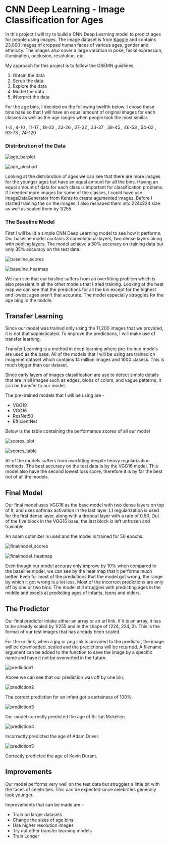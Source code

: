 # CNN Deep Learning - Image Classification for Ages

In this project I will try to build a CNN Deep Learning model to predict ages for people using images. The image dataset is from [Kaggle](https://www.kaggle.com/jangedoo/utkface-new) and contains 23,000 images of cropped human faces of various ages, gender and ethnicity. The images also cover a large variation in pose, facial expression, illumination, occlusion, resolution, etc.

My approach for this project is to follow the OSEMN guidlines:
  1. Obtain the data
  2. Scrub the data
  3. Explore the data
  4. Model the data
  5. iNterpret the data

For the age bins, I decided on the following twelfth below. I chose these bins base so that I will have an equal amount of original images for each classes as well as the age ranges when people look the most similar.

1-3 , 4-10 , 11-17 , 18-22 , 23-26 , 27-32 , 33-37 , 38-45 , 46-53 , 54-62 , 63-73 , 74-120

### Distribrution of the Data

![age_barplot](readme_images/age_bar.png)

![age_piechart](readme_images/age_pie.png)

Looking at the distribrution of ages we can see that there are more images for the younger ages but have an equal amount for all the bins. Having an equal amount of data for each class is important for classification problems. If I needed more images for some of the classes, I could have use ImageDataGenerator from Keras to create agumented images. Before I started training the on the images, I also reshaped them into 224x224 size as well as scaled them by 1/255.

### The Baseline Model
First I will build a simple CNN Deep Learning model to see how it performs. Our baseline model contains 3 convolutional layers, two dense layers along with pooling layers. The model achieve a 50% accuracy on training data but only 35% accuracy on the test data.

![baseline_scores](readme_images/baseline_scores.png)

![baseline_heatmap](readme_images/baseline_heatmap.png)

We can see that our basline suffers from an overfitting problem which is also prevalent in all the other models that I tried training. Looking at the heat map we can see that the predictions for all the bin except for the highest and lowest ages aren't that accurate. The model especially struggles for the age bing in the middle.

## Transfer Learning
Since our model was trained only using the 11,200 images that we provided, it is not that sophisticated. To improve the predictions, I will make use of transfer learning.

Transfer Learning is a method in deep learning where pre-trained models are used as the base. All of the models that I will be using are trained on imagenet dataset which contains 14 million images and 1000 clasess. This is much bigger than our dataset.

Since early layers of images classification are use to detect simple details that are in all images such as edges, blobs of colors, and vague patterns, it can be transfer to our model.

The pre-trained models that I will be using are -
- VGG19
- VGG16
- ResNet50
- EfficientNet

Below is the table containing the performance scores of all our model

![scores_plot](readme_images/scores_plot.png)


![scores_table](readme_images/scores_table.png)



All of the models suffers from overfitting despite heavy regularization methods. The best accuracy on the test data is by the VGG16 model. This model also have the second lowest loss score, therefore it is by far the best out of all the models.

## Final Model

Our final model uses VGG16 as the base model with two dense layers on top of it, and uses softmax activation in the last layer. L1 regularization is used for the first dense layer, along with a dropout layer with a rate of 0.50. Out of the five block in the VGG16  base, the last block is left unfrozen and trainable.

An adam optimizer is used and the model is trained for 50 epochs.


![finalmodel_scores](readme_images/finalmodel_scores.png)


![finalmodel_heatmap](readme_images/finalmodel_heatmap.png)


Even though our model accuray only improve by 10% when compared to the baseline model, we can see by the heat map that it performs much better. Even for most of the predictions that the model got wrong, the range by which it got wrong is a lot less. Most of the incorrect predictions are only off by one or two bins. The model still struggles with predicting ages in the middle and excels at predicting ages of infants, teens and elders.

## The Predictor

Our final predictor intake either an array or an url link. If it is an array, it has to be already scaled by 1/255 and in the shape of (224, 224, 3). This is the format of our test images that has already been scaled.


For the url link, when a jpg or png link is provided to the predictor, the image will be downloaded, scaled and the predictions will be returned. A filename argument can be added to the function to save the image by a specific name and have it not be overwrited in the future.

![prediction1](readme_images/prediction1.png)

Above we can see that our prediction was off by one bin.

![prediction2](readme_images/prediction2.png)

The correct prediction for an infant got a certainess of 100%.

![prediction3](readme_images/prediction3.png)

Our model correctly predicted the age of Sir Ian Mckellen.

![prediction4](readme_images/prediction4.png)

Incorrectly predicted the age of Adam Driver.

![prediction5](readme_images/prediction5.png)

Correctly predicted the age of Kevin Durant.

## Improvements


Our model performs very well on the test data but struggles a little bit with the faces of celebrities. This can be expected since celebrities generally look younger.

Improvements that can be made are -

  - Train on larger datasets
  - Change the sizes of age bins
  - Use higher resolution images
  - Try out other transfer learning models
  - Train Longer



